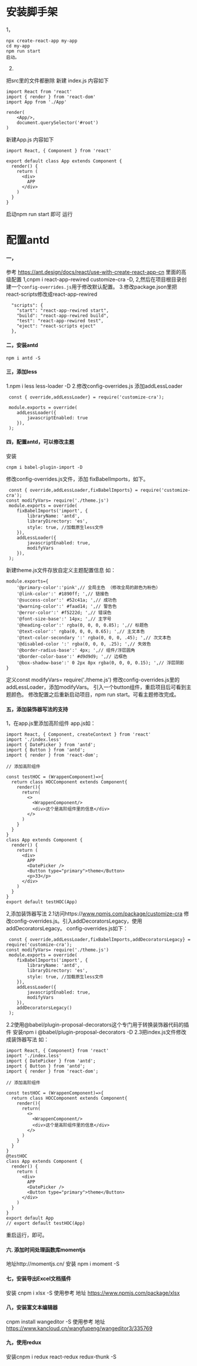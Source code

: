 # 安装脚手架
1，
```
npx create-react-app my-app
cd my-app
npm run start
启动。
   ```
2.
把src里的文件都删除
新建 index.js 内容如下
```
import React from 'react'
import { render } from 'react-dom'
import App from './App'

render(
    <App/>,
    document.querySelector('#root')
)

```
新建App.js 内容如下
```
import React, { Component } from 'react'

export default class App extends Component {
  render() {
    return (
      <div>
        APP
      </div>
    )
  }
}

```
启动npm run start 即可 运行

# 配置antd
#### 一，
参考 https://ant.design/docs/react/use-with-create-react-app-cn 里面的高级配置
1,cnpm i react-app-rewired customize-cra -D,
2,然后在项目根目录创建一个`config-overrides.js`用于修改默认配置。
3.修改package.json里把react-scripts修改成react-app-rewired
```
  "scripts": {
    "start": "react-app-rewired start",
    "build": "react-app-rewired build",
    "test": "react-app-rewired test",
    "eject": "react-scripts eject"
  },
```
#### 二，安装antd
```
npm i antd -S

```
#### 三，添加less
1.npm i less less-loader -D
2.修改config-overrides.js
添加addLessLoader
```
 const { override,addLessLoader} = require('customize-cra');

 module.exports = override(
    addLessLoader({
        javascriptEnabled: true
    }),
 );
```
#### 四，配置antd，可以修改主题
安装
```
cnpm i babel-plugin-import -D
```
修改config-overrides.js文件，添加 fixBabelImports，如下。
```
 const { override,addLessLoader,fixBabelImports} = require('customize-cra');
const modifyVars= require('./theme.js')
 module.exports = override(
    fixBabelImports('import', {
        libraryName: 'antd',
        libraryDirectory: 'es',
        style: true, //加载原生less文件
    }),
    addLessLoader({
        javascriptEnabled: true,
        modifyVars
    }),
 );
```
新建theme.js文件存放自定义主题配置信息
如：
```
module.exports={
    '@primary-color':'pink',// 全局主色 （修改全局的颜色为粉色）
    '@link-color':' #1890ff; ',// 链接色
    '@success-color':' #52c41a; ',// 成功色
    '@warning-color':' #faad14; ',// 警告色
    '@error-color':' #f5222d; ',// 错误色
    '@font-size-base':' 14px; ',// 主字号
    '@heading-color':' rgba(0, 0, 0, 0.85); ',// 标题色
    '@text-color':' rgba(0, 0, 0, 0.65); ',// 主文本色
    '@text-color-secondary ':' rgba(0, 0, 0, .45); ',// 次文本色
    '@disabled-color ':' rgba(0, 0, 0, .25); ',// 失效色
    '@border-radius-base':' 4px; ',// 组件/浮层圆角
    '@border-color-base':' #d9d9d9; ',// 边框色
    '@box-shadow-base':' 0 2px 8px rgba(0, 0, 0, 0.15); ',// 浮层阴影
}
```
定义const modifyVars= require('./theme.js')
修改config-overrides.js里的addLessLoader，添加modifyVars。
引入一个button组件，重启项目后可看到主题颜色。
修改配置之后重新启动项目，npm run start。可看主题修改完成。
#### 五，添加装饰器写法的支持
1，在app.js里添加高阶组件
app.js如：
```
import React, { Component, createContext } from 'react'
import './index.less'
import { DatePicker } from 'antd';
import { Button } from 'antd';
import { render } from 'react-dom';

// 添加高阶组件

const testHOC = (WrappenComponent)=>{
  return class HOCComponent extends Component{
    render(){
      return(
        <>
          <WrappenComponent/>
          <div>这个是高阶组件里的信息</div>
        </>
      )
    }
  }
}
class App extends Component {
  render() {
    return (
      <div>
        APP
        <DatePicker />
        <Button type="primary">theme</Button>
        <p>33</p>
      </div>
    )
  }
}
export default testHOC(App)
```
2,添加装饰器写法
2.1访问https://www.npmjs.com/package/customize-cra
修改config-overrides.js。引入addDecoratorsLegacy，使用addDecoratorsLegacy。
config-overrides.js如下：
```
 const { override,addLessLoader,fixBabelImports,addDecoratorsLegacy} = require('customize-cra');
const modifyVars= require('./theme.js')
 module.exports = override(
    fixBabelImports('import', {
        libraryName: 'antd',
        libraryDirectory: 'es',
        style: true, //加载原生less文件
    }),
    addLessLoader({
        javascriptEnabled: true,
        modifyVars
    }),
    addDecoratorsLegacy()
 );
```
2.2使用@babel/plugin-proposal-decorators这个专门用于转换装饰器代码的插件
安装npm i @babel/plugin-proposal-decorators -D
2.3把index.js文件修改成装饰器写法
如：
```
import React, { Component} from 'react'
import './index.less'
import { DatePicker } from 'antd';
import { Button } from 'antd';
import { render } from 'react-dom';

// 添加高阶组件

const testHOC = (WrappenComponent)=>{
  return class HOCComponent extends Component{
    render(){
      return(
        <>
          <WrappenComponent/>
          <div>这个是高阶组件里的信息</div>
        </>
      )
    }
  }
}
@testHOC
class App extends Component {
  render() {
    return (
      <div>
        APP
        <DatePicker />
        <Button type="primary">theme</Button>
      </div>
    )
  }
}
export default App
// export default testHOC(App)
```
重启运行，即可。

#### 六. 添加时间处理函数库momentjs
 地址http://momentjs.cn/
 安装 npm i moment -S
 

 #### 七，安装导出Excel文档插件
 安装 cnpm i xlsx -S
 使用参考 地址 https://www.npmjs.com/package/xlsx

  #### 八，安装富文本编辑器
 cnpm install wangeditor -S
  使用参考 地址 https://www.kancloud.cn/wangfupeng/wangeditor3/335769

 #### 九，使用redux
   安装cnpm i redux react-redux redux-thunk -S